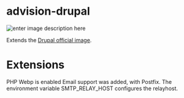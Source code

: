 # advision-drupal
![enter image description here](https://hz-svc-drupal.advision-digital.de/sites/default/files/inline-images/Advision_Logo_72dpi_rahmen.png)

Extends the [Drupal official image](https://hub.docker.com/_/drupal/).

# Extensions 
PHP Webp is enabled 
Email support was added, with Postfix. The environment variable SMTP_RELAY_HOST configures the relayhost.
